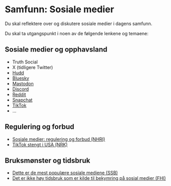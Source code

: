 # Samfunn: Sosiale medier

Du skal reflektere over og diskutere sosiale medier i dagens samfunn.

Du skal ta utgangspunkt i noen av de følgende lenkene og temaene:

## Sosiale medier og opphavsland
- Truth Social
- X (tidligere Twitter)
- [Hudd](https://www.hudd.no)
- [Bluesky](https://blueskyweb.zendesk.com/hc/en-us/articles/19002666608397-What-is-Bluesky)
- [Mastodon](https://joinmastodon.org/sponsors)
- [Discord](https://discord.com/)
- [Reddit](https://www.reddit.com/)
- [Snapchat](https://www.snapchat.com/)
- [TikTok](https://www.tiktok.com/)
- ...

## Regulering og forbud
- [Sosiale medier: regulering og forbud (NHRI)](https://www.nhri.no/2025/sosiale-medier-regulering-og-forbud/)
- [TikTok stengt i USA (NRK)](https://www.nrk.no/nyheter/tiktok-stengd-i-usa-1.17213063)

## Bruksmønster og tidsbruk
- [Dette er de mest populære sosiale mediene (SSB)](https://www.ssb.no/kultur-og-fritid/tids-og-mediebruk/statistikk/norsk-mediebarometer/artikler/dette-er-de-mest-populaere-sosiale-mediene)
- [Det er ikke høy tidsbruk som er kilde til bekymring på sosial medier (FHI)](https://www.fhi.no/nyheter/2024/det-er-ikke-hoy-tidsbruk-som-er-kilde-til-bekymring-pa-sosial-medier/)